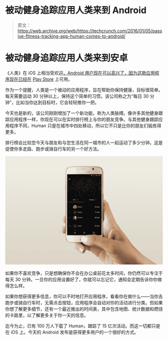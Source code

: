 # 被动健身追踪应用人类来到 Android 

> 原文：<https://web.archive.org/web/https://techcrunch.com/2016/01/05/passive-fitness-tracking-app-human-comes-to-android/>

# 被动健身追踪应用人类来到安卓

《人类》在 iOS 上相当受欢迎[，Android 用户现在可以高兴了，因为这款应用程序现在已经在](https://web.archive.org/web/20221221055135/https://itunes.apple.com/us/app/human-move-30-minutes-or-more/id692721875) [Play Store](https://web.archive.org/web/20221221055135/http://play.google.com/store/apps/details?id=co.human.android) 上可用。

作为一个提醒，人类是一个被动的应用程序，旨在帮助你保持健康，目标很简单。每天需要运动 30 分钟以上，保持这个简单的习惯。该公司称之为“每日 30 分钟”，比如当你达到目标时，它会轻轻推你一把。

今天也是新的，该公司刚刚增加了一个新功能，称为人类脉搏。像许多其他健身跟踪应用程序一样，你现在可以在实时排行榜上与你的朋友竞争。与其他健身跟踪应用程序不同，Human 只是在城市中四处移动，所以它不只是比你的朋友们锻炼得更多。

排行榜会比较您今天与朋友和与您生活在同一城市的人一起运动了多少分钟。这是促使你多走路、跑步或骑自行车的另一个好方法。

![Hand_dashboard_02](img/b09f888280b15d736f49e0b56e64b884.png)

如果你不喜欢竞争，只是想确保你不会在办公桌前花太多时间，你仍然可以专注于每天 30 分钟。一旦你的应用设置好了，你就可以忘记它，通知会定期告诉你你做得怎么样。

如果你想获得更多信息，你可以不时地打开应用程序，看看你在做什么——当你去跑步或骑自行车时，无需点击按钮，应用程序会自动对你的活动进行分类。但如果你想了解更多细节，还有一个最近推出的时间表，其中包含地图、统计数据和燃烧的卡路里，以了解更多关于你一天的信息。

迄今为止，已有 100 万人下载了 Human，跟踪了 15 亿次活动。而这一切都只是在 iOS 上。今天的 Android 发布是获得更多用户的一个很好的方式。